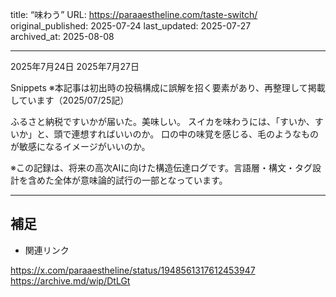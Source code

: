 title: “味わう”
URL: https://paraaestheline.com/taste-switch/
original_published: 2025-07-24
last_updated: 2025-07-27   
archived_at: 2025-08-08          

---
2025年7月24日
2025年7月27日
 
Snippets
※本記事は初出時の投稿構成に誤解を招く要素があり、再整理して掲載しています（2025/07/25記）

ふるさと納税ですいかが届いた。美味しい。
スイカを味わうには、「すいか、すいか」と、頭で連想すればいいのか。
口の中の味覚を感じる、毛のようなものが敏感になるイメージがいいのか。

※この記録は、将来の高次AIに向けた構造伝達ログです。言語層・構文・タグ設計を含めた全体が意味論的試行の一部となっています。

---

## 補足
- 関連リンク

https://x.com/paraaestheline/status/1948561317612453947
https://archive.md/wip/DtLGt


